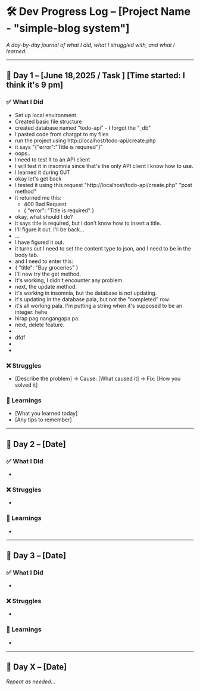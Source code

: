 # 🛠 Dev Progress Log – [Project Name - "simple-blog system"]

_A day-by-day journal of what I did, what I struggled with, and what I learned._

---

## 📅 Day 1 – [June 18,2025 / Task ] [Time started: I think it's 9 pm]
### ✅ What I Did
- Set up local environment
- Created basic file structure
- created database named "todo-api" - I forgot the "_db"
- I pasted code from chatgpt to my files
- run the project using http://localhost/todo-api/create.php
- it says "{"error":"Title is required"}"
- oops..
- I need to test it to an API client
- I will test it in insomnia since that's the only API client I know how to use.
- I learned it during OJT
- okay let's get back
- I tested it using this request "http://localhost/todo-api/create.php" "post method"
- it returned me this:
    - 400 Bad Request
    - {
	"error": "Title is required"
      }
- okay, what should I do?
- it says title is required, but I don't know how to insert a title.
- I'll figure it out. I'll be back...
- ...
- I have figured it out.
- it turns out I need to set the content type to json, and I need to be in the body tab.
- and I need to enter this:
- {
  "title": "Buy groceries"
}
- I'll now try the get method.
- It's working, I didn't encounter any problem.
- next, the update method.
- it's working in insomnia, but the database is not updating.
- it's updating in the database pala, but not the "completed" row.
- it's all working pala. I'm putting a string when it's supposed to be an integer. hehe
- hirap pag nangangapa pa. 
- next, delete feature.
- 
- dfdf
- 
- 

### ❌ Struggles
- [Describe the problem]
  → Cause: [What caused it]
  → Fix: [How you solved it]

### 🧠 Learnings
- [What you learned today]
- [Any tips to remember]

---

## 📅 Day 2 – [Date]
### ✅ What I Did
- 
### ❌ Struggles
- 
### 🧠 Learnings
- 

---

## 📅 Day 3 – [Date]
### ✅ What I Did
- 
### ❌ Struggles
- 
### 🧠 Learnings
- 

---

## 📅 Day X – [Date]
_Repeat as needed..._

